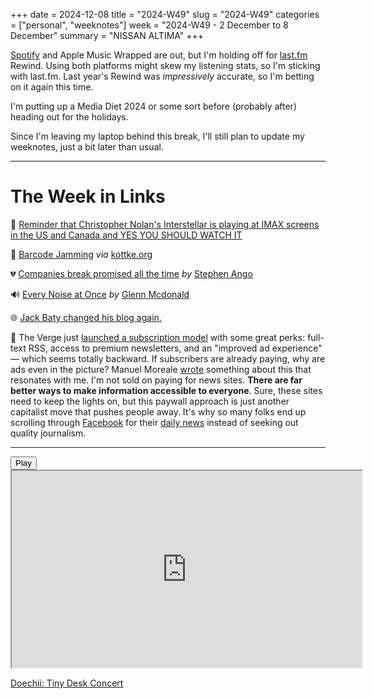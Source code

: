 +++
date = 2024-12-08
title = "2024-W49"
slug = "2024-W49"
categories = ["personal", "weeknotes"]
week = "2024-W49 - 2 December to 8 December"
summary = "NISSAN ALTIMA"
+++

[Spotify](https://www.fastcompany.com/91241436/internet-furious-2024-spotify-wrapped-ai-boring?partner=rss) and Apple Music Wrapped are out, but I'm holding off for [last.fm](https://www.last.fm) Rewind. Using both platforms might skew my listening stats, so I'm sticking with last.fm. Last year's Rewind was *impressively* accurate, so I'm betting on it again this time.

I'm putting up a Media Diet 2024 or some sort before (probably after) heading out for the holidays.

Since I'm leaving my laptop behind this break, I'll still plan to update my weeknotes, just a bit later than usual.

---

# The Week in Links

🎦 [Reminder that Christopher Nolan's Interstellar is playing at IMAX screens in the US and Canada and YES YOU SHOULD WATCH IT](https://www.imax.com/en/ph/news/interstellar-imax-exclusive-digital-tickets)

📶 [Barcode Jamming](https://www.youtube.com/watch?v=bOfpQt4KFCc) *via* [kottke.org](https://kottke.org/24/12/playing-music-with-barcode-scanners/?ref=krabf.com)

💔 [Companies break promised all the time](https://stephango.com/self-guarantee/?ref=krabf.com) *by* [Stephen Ango](https://stephango.com)

🔊 [Every Noise at Once](https://everynoise.com/) *by* [Glenn Mcdonald](https://www.furia.com)

🌐 [Jack Baty changed his blog again.](https://baty.net/2024/12/from-hugo-to-ghost-and-back-again/?ref=krabf.com)

📰 The Verge just [launched a subscription model](https://www.theverge.com/2024/12/3/24306571/verge-subscription-launch-fewer-ads-unlimited-access-full-text-rss) with some great perks: full-text RSS, access to premium newsletters, and an "improved ad experience" — which seems totally backward. If subscribers are already paying, why are ads even in the picture? Manuel Moreale [wrote](https://manuelmoreale.com/the-correct-amount-of-ads-is-zero/?ref=krabf.com) something about this that resonates with me. I'm not sold on paying for news sites. **There are far better ways to make information accessible to everyone**. Sure, these sites need to keep the lights on, but this paywall approach is just another capitalist move that pushes people away. It's why so many folks end up scrolling through [Facebook](https://www.pewresearch.org/short-reads/2024/02/02/5-facts-about-how-americans-use-facebook-two-decades-after-its-launch/) for their [daily news](https://pmc.ncbi.nlm.nih.gov/articles/PMC6424427/#sec003) instead of seeking out quality journalism.

---

<lite-youtube videoid="-91vymvIH0c" style="background-image: url(&quot;https://i.ytimg.com/vi/-91vymvIH0c/hqdefault.jpg&quot;);" class="lyt-activated"><button type="button" class="lty-playbtn"><span class="lyt-visually-hidden">Play</span></button><iframe width="560" height="315" title="Play" allow="accelerometer; autoplay; encrypted-media; gyroscope; picture-in-picture" allowfullscreen="" src="https://www.youtube-nocookie.com/embed/-91vymvIH0c?autoplay"></iframe></lite-youtube>

[Doechii: Tiny Desk Concert](https://www.youtube.com/watch?v=-91vymvIH0c)